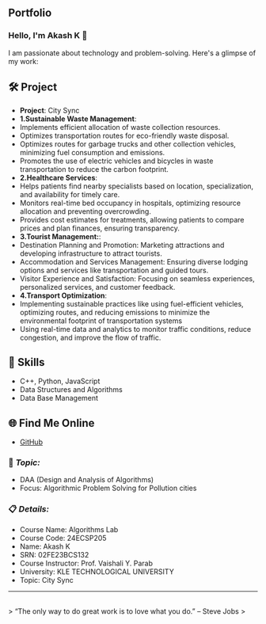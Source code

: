 ## Portfolio

### Hello, I'm Akash K 👋

I am passionate about technology and problem-solving. Here's a glimpse of my work:

## 🛠️ Project
- **Project**: City Sync
- **1.Sustainable Waste Management**:
- Implements efficient allocation of waste collection resources.
- Optimizes transportation routes for eco-friendly waste disposal.
- Optimizes routes for garbage trucks and other collection vehicles, minimizing fuel consumption and emissions.
- Promotes the use of electric vehicles and bicycles in waste transportation to reduce the carbon footprint.
- **2.Healthcare Services**:
- Helps patients find nearby specialists based on location, specialization, and availability for timely care.
- Monitors real-time bed occupancy in hospitals, optimizing resource allocation and preventing overcrowding.
- Provides cost estimates for treatments, allowing patients to compare prices and plan finances, ensuring transparency.
- **3.Tourist Management:**:
- Destination Planning and Promotion: Marketing attractions and developing infrastructure to attract tourists.
- Accommodation and Services Management: Ensuring diverse lodging options and services like transportation and guided tours.
- Visitor Experience and Satisfaction: Focusing on seamless experiences, personalized services, and customer feedback.
- **4.Transport Optimization**:
- Implementing sustainable practices like using fuel-efficient vehicles, optimizing routes, and reducing emissions to minimize the environmental footprint of transportation systems
- Using real-time data and analytics to monitor traffic conditions, reduce congestion, and improve the flow of traffic.


## 🚀 Skills
- C++, Python, JavaScript
- Data Structures and Algorithms
- Data Base Management

## 🌐 Find Me Online
- [GitHub](https://github.com/your-github-Akashk132)

### 🎯 *Topic:* 

- DAA (Design and Analysis of Algorithms)  
- Focus: Algorithmic Problem Solving for Pollution cities  

### 📋 *Details:*

- Course Name: Algorithms Lab 
- Course Code: 24ECSP205 
- Name: Akash K
- SRN: 02FE23BCS132
- Course Instructor: Prof. Vaishali Y. Parab 
- University: KLE TECHNOLOGICAL UNIVERSITY
- Topic: City Sync

---


<br> 
> “The only way to do great work is to love what you do.” – Steve Jobs
>
